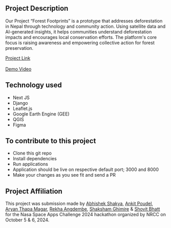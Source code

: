 ## Project Description

Our Project “Forest Footprints” is a prototype that addresses deforestation in Nepal through technology and community action. Using satellite data and AI-generated insights, it helps communities understand deforestation impacts and encourages local conservation efforts. The platform's core focus is raising awareness and empowering collective action for forest preservation.
  
[Project Link](https://forest-footprints.vercel.app/) <br> <br>
[Demo Video](https://www.youtube.com/watch?v=4BNBr7I5OlI&ab_channel=ForestFootprint)

## Technology used

- Next JS
- Django
- Leaflet.js
- Google Earth Engine (GEE)
- QGIS
- Figma 

## To contribute to this project

- Clone this git repo
- Install dependencies
- Run applications
- Application should be live on respective default port; 3000 and 8000
- Make your changes as you see fit and send a PR

## Project Affiliation

This project was submission made by [Abhishek Shakya](https://www.linkedin.com/in/abhishek-shakya-42528624a/), [Ankit Poudel](https://www.linkedin.com/in/ankit-poudel007/), [Aryan Thapa Magar](https://www.linkedin.com/in/aryanthapamagar/), [Rekha Angdembe](https://www.linkedin.com/in/rekha-angdembe-8b170b194/), [Shaksham Ghimire](https://www.linkedin.com/in/sakshamghimire10/) & [Shovit Bhatt](https://www.linkedin.com/in/shovit-bhatta-117101248/) for the Nasa Space Apps Challenge 2024 hackathon organized by NRCC on October 5 & 6, 2024.





